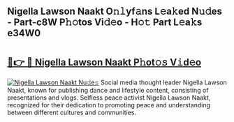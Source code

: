 ## Nigella Lawson Naakt O𝚗𝚕yf𝚊ns L𝚎a𝚔ed N𝚞𝚍es - Part-c8W P𝚑𝚘tos Vi𝚍𝚎o - H𝚘𝚝 Part L𝚎a𝚔s e34W0

# <h2><a href="http://kf8z93z.oniu.top/?m=Nigella+Lawson+Naakt">🔗👉 🔴 Nigella Lawson Naakt P𝚑ot𝚘𝚜 V𝚒d𝚎o</a></h2>

[![Nigella Lawson Naakt Nu𝚍e𝚜](https://i.imgur.com/0qMVB7G.gif)](http://kf8z93z.oniu.top/?m=Nigella+Lawson+Naakt)
Social media thought leader Nigella Lawson Naakt, known for publishing dance and lifestyle content, consisting of presentations and vlogs. Selfless peace activist Nigella Lawson Naakt, recognized for their dedication to promoting peace and understanding between different cultures and communities.  
